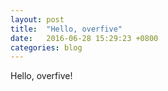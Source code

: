 ```yaml
---
layout: post
title:  "Hello, overfive"
date:   2016-06-28 15:29:23 +0800
categories: blog
---
```


Hello, overfive!

